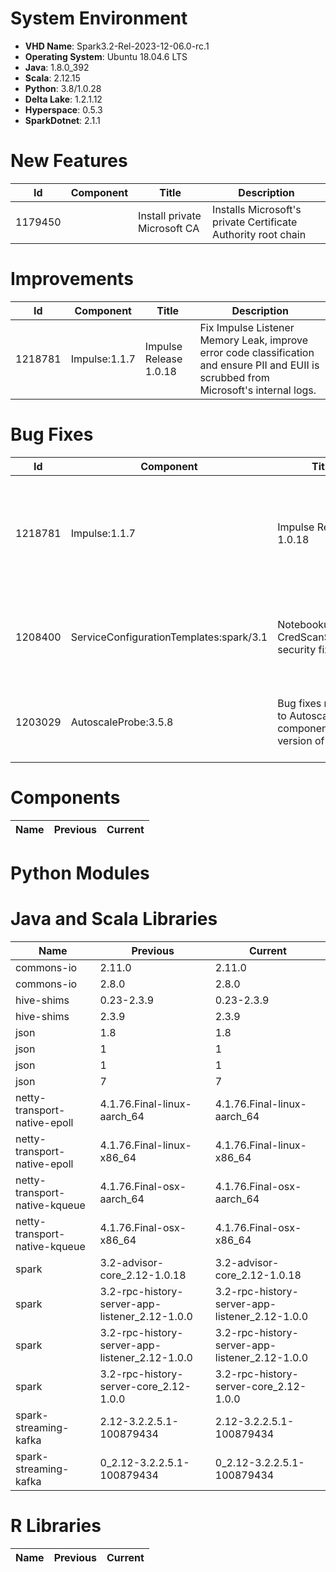 # System Environment
*   **VHD Name**: Spark3.2-Rel-2023-12-06.0-rc.1
*   **Operating System**: Ubuntu 18.04.6 LTS
*   **Java**: 1.8.0_392
*   **Scala**: 2.12.15
*   **Python**: 3.8/1.0.28
*   **Delta Lake**: 1.2.1.12
*   **Hyperspace**: 0.5.3
*   **SparkDotnet**: 2.1.1

# New Features

|Id|Component|Title|Description|
|-----|-----|-----|-----|
|1179450||Install private Microsoft CA|Installs Microsoft's private Certificate Authority root chain|

# Improvements

|Id|Component|Title|Description|
|-----|-----|-----|-----|
|1218781|Impulse:1.1.7|Impulse Release 1.0.18|Fix Impulse Listener Memory Leak, improve error code classification and ensure PII and EUII is scrubbed from Microsoft's internal logs.|

# Bug Fixes

|Id|Component|Title|Description|
|-----|-----|-----|-----|
|1218781|Impulse:1.1.7|Impulse Release 1.0.18|Fix Impulse Listener Memory Leak, improve error code classification and ensure PII and EUII is scrubbed from Microsoft's internal logs.|
|1208400|ServiceConfigurationTemplates:spark/3.1|Notebookutils CredScanScrubber security fix|Adds CredScanScrubber for notebookutils log appender, which helps to avoid credential leaks.|
|1203029|AutoscaleProbe:3.5.8|Bug fixes related to Autoscale component in 3.2 version of Spark|This release fixes some of the bugs that affects some of the functionalities of Autoscale.|

# Components

|Name|Previous|Current|
|-----|-----|-----|

# Python Modules
# Java and Scala Libraries

|Name|Previous|Current|
|-----|-----|-----|
|commons-io|2.11.0|2.11.0|
|commons-io|2.8.0|2.8.0|
|hive-shims|0.23-2.3.9|0.23-2.3.9|
|hive-shims|2.3.9|2.3.9|
|json|1.8|1.8|
|json|1|1|
|json|1|1|
|json|7|7|
|netty-transport-native-epoll|4.1.76.Final-linux-aarch_64|4.1.76.Final-linux-aarch_64|
|netty-transport-native-epoll|4.1.76.Final-linux-x86_64|4.1.76.Final-linux-x86_64|
|netty-transport-native-kqueue|4.1.76.Final-osx-aarch_64|4.1.76.Final-osx-aarch_64|
|netty-transport-native-kqueue|4.1.76.Final-osx-x86_64|4.1.76.Final-osx-x86_64|
|spark|3.2-advisor-core_2.12-1.0.18|3.2-advisor-core_2.12-1.0.18|
|spark|3.2-rpc-history-server-app-listener_2.12-1.0.0|3.2-rpc-history-server-app-listener_2.12-1.0.0|
|spark|3.2-rpc-history-server-app-listener_2.12-1.0.0|3.2-rpc-history-server-app-listener_2.12-1.0.0|
|spark|3.2-rpc-history-server-core_2.12-1.0.0|3.2-rpc-history-server-core_2.12-1.0.0|
|spark-streaming-kafka|2.12-3.2.2.5.1-100879434|2.12-3.2.2.5.1-100879434|
|spark-streaming-kafka|0_2.12-3.2.2.5.1-100879434|0_2.12-3.2.2.5.1-100879434|

# R Libraries

|Name|Previous|Current|
|-----|-----|-----|

